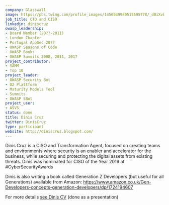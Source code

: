 ```yaml
---
company: Glasswall
image: https://pbs.twimg.com/profile_images/1456949989515595778/_d0iXvbY_400x400.jpg
job_title: CTO and CISO
linkedin: diniscruz
owasp_leadership:
- Board Member (20??-2011)
- London Chapter
- Portugal AppSec 20??
- OWASP Seasons of Code
- OWASP Books
- OWASP Summits 2008, 2011, 2017
project_contributor:
- SAMM
- Top 10
project_leader:
- OWASP Security Bot
- O2 Plattform
- Maturity Models Tool
- Summits
- OWASP SBot
project_user:
- ASVS
status: done
title: Dinis Cruz
twitter: DinisCruz
type: participant
website: http://diniscruz.blogspot.com/
---
```


Dinis Cruz is a CISO and Transformation Agent, focused on creating teams and environments where security is an enabler and accelerator for the business, while securing and protecting the digital assets from existing threats. Dinis was nominated for CISO of the Year 2019 at #CyberSecurityAwards

Dinis is also writing a book called Generation Z Developers (but useful for all Generations) available from Amazon: https://www.amazon.co.uk/Gen-Developers-concepts-generation-developers/dp/1724194607 

For more details [see Dinis CV](https://www.slideshare.net/DinisCruz/dinis-cruz-cv-ciso-and-transformation-agent-v12) (done as a presentation)
